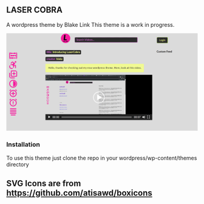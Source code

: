 ## LASER COBRA
A wordpress theme by Blake Link
This theme is a work in progress.

![SCREENSHOT](https://github.com/blakelinkd/lasercobra/blob/2897d7d559b0ad2a4150926af09578d7b6a1a8d5/screenshot.png)

### Installation
To use this theme just clone the repo in your wordpress/wp-content/themes directory

## SVG Icons are from https://github.com/atisawd/boxicons
